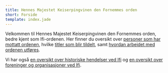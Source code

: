 ```yaml
---
title: Hennes Majestet Keiserpingvinen den Fornemmes orden
short: Forside
template: index.jade
---
```


Velkommen til Hennes Majestet Keiserpingvinen den Fornemmes orden, bedre kjent som Ifi-ordenen. Her finner du oversikt over [personer som har mottatt ordenen](person), hvilke [titler som blir tildelt](title), samt [hvordan arbeidet med ordenen utføres](about).

Vi har også [en oversikt over historiske hendelser ved Ifi](history) og [en oversikt over foreninger og organisasjoner ved Ifi](association).
